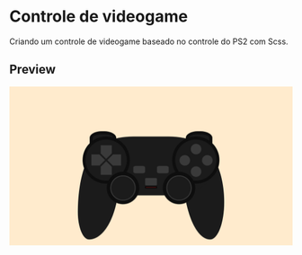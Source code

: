 # Controle de videogame

Criando um controle de videogame baseado no controle do PS2 com Scss.

## Preview

<div align="center">
    <img src="preview.png" alt="preview do desenho">
</div>
